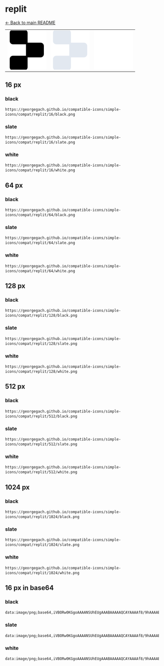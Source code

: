 # replit

[← Back to main README](../../README.md)

<table><tr>
  <td><img src="./128/black.png" width="128" alt="replit black icon" /></td>
  <td><img src="./128/slate.png" width="128" alt="replit slate icon" /></td>
  <td><img src="./128/white.png" width="128" alt="replit white icon" /></td>
</tr></table>

## 16 px

### black
```
https://georgegach.github.io/compatible-icons/simple-icons/compat/replit/16/black.png
```

### slate
```
https://georgegach.github.io/compatible-icons/simple-icons/compat/replit/16/slate.png
```

### white
```
https://georgegach.github.io/compatible-icons/simple-icons/compat/replit/16/white.png
```

## 64 px

### black
```
https://georgegach.github.io/compatible-icons/simple-icons/compat/replit/64/black.png
```

### slate
```
https://georgegach.github.io/compatible-icons/simple-icons/compat/replit/64/slate.png
```

### white
```
https://georgegach.github.io/compatible-icons/simple-icons/compat/replit/64/white.png
```

## 128 px

### black
```
https://georgegach.github.io/compatible-icons/simple-icons/compat/replit/128/black.png
```

### slate
```
https://georgegach.github.io/compatible-icons/simple-icons/compat/replit/128/slate.png
```

### white
```
https://georgegach.github.io/compatible-icons/simple-icons/compat/replit/128/white.png
```

## 512 px

### black
```
https://georgegach.github.io/compatible-icons/simple-icons/compat/replit/512/black.png
```

### slate
```
https://georgegach.github.io/compatible-icons/simple-icons/compat/replit/512/slate.png
```

### white
```
https://georgegach.github.io/compatible-icons/simple-icons/compat/replit/512/white.png
```

## 1024 px

### black
```
https://georgegach.github.io/compatible-icons/simple-icons/compat/replit/1024/black.png
```

### slate
```
https://georgegach.github.io/compatible-icons/simple-icons/compat/replit/1024/slate.png
```

### white
```
https://georgegach.github.io/compatible-icons/simple-icons/compat/replit/1024/white.png
```

## 16 px in base64

### black
```
data:image/png;base64,iVBORw0KGgoAAAANSUhEUgAAABAAAAAQCAYAAAAf8/9hAAAABmJLR0QA/wD/AP+gvaeTAAAAiElEQVQ4jc3RPQoCMRiE4cefzlK8gq2XcRvBVvCm4gXEdkvFUqx0LYwQYoyiwjowTPg+eBMm3LTBGU3iHSYK6oYcROdYI4zfAXys9gGdkDMs0Uv2w+BTMm+wxvTVBZXHn7m75h86+BrQDznHQr7Eg3yJq3hQe15WVXpB+x38DHDEJbPfY1sCXAGNRiHqFJV+1gAAAABJRU5ErkJggg==
```

### slate
```
data:image/png;base64,iVBORw0KGgoAAAANSUhEUgAAABAAAAAQCAYAAAAf8/9hAAAABmJLR0QA/wD/AP+gvaeTAAAA0ElEQVQ4jc2SMUvDQBzFf+/i5pJQJAq22fJN+g3UQXAV/Gr2i4hbJ+mYBppCqc0iTubvkCCGXm6Igv6Gu+HPe3f33gmg2NYvghxw9Nk52fwyTZYM4Lrl1CMGOPtolA+Jvwx+wu8YmNloAwGU29dbU/QgiL4PrbEJYoLsvacyzKTnLI2vFHIvqvpa4tE/tXJ2nsxGZ6D28n/YgtEGfwJQbA53ity9N0TY+0KU9ARdC+vqsEaaek8ybrKLeBF8ghQsI8g/+coNvLXbETvnmlXI4BO31DtbASM6LgAAAABJRU5ErkJggg==
```

### white
```
data:image/png;base64,iVBORw0KGgoAAAANSUhEUgAAABAAAAAQCAYAAAAf8/9hAAAABmJLR0QA/wD/AP+gvaeTAAAAiklEQVQ4jc2RsQrCQBAF54ydpfgLaf2ZpBFshfyp+ANim9JgKVY6NpGEeBwihjiw3N0uDOw7ANSjeveds7omwaw9F717nxWQfyL4mukFAUDdABWQDebLtm6DvsAhhFAk7WoZ+ZkX9U9WmF4wB1C3wI54iBfiIe67l9aJsMpRV/gfwRV4ROYNcEoJnrVlb5+uw4YzAAAAAElFTkSuQmCC
```

